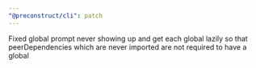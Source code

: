 ```yaml
---
"@preconstruct/cli": patch
---
```


Fixed global prompt never showing up and get each global lazily so that peerDependencies which are never imported are not required to have a global
